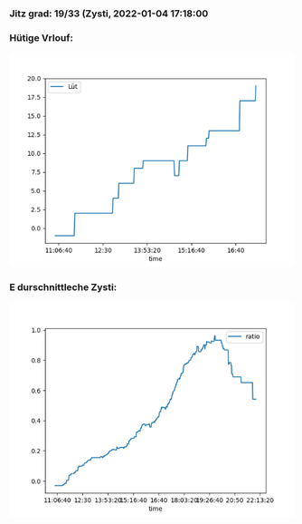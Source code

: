 ### Jitz grad: 19/33 (Zysti, 2022-01-04 17:18:00

### Hütige Vrlouf:
![Graph](Today.png)

### E durschnittleche Zysti:
![Graph](Zysti.png)